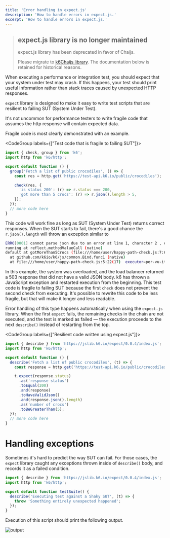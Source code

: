 ```yaml
---
title: 'Error handling in expect.js'
description: 'How to handle errors in expect.js.'
excerpt: 'How to handle errors in expect.js.'
---
```


<Blockquote mod="warning">

## expect.js library is no longer maintained
expect.js library has been deprecated in favor of Chaijs. 

Please migrate to [k6Chaijs library](/javascript-api/jslib/k6chaijs). The documentation below is retained for historical reasons.

</Blockquote>

When executing a performance or integration test, you should expect that your system under test may crash. If this happens, your test should print useful information rather than stack traces caused by unexpected HTTP responses.

`expect` library is designed to make it easy to write test scripts that are resilient to failing SUT (System Under Test).

It's not uncommon for performance testers to write fragile code that assumes the http response will contain expected data.

Fragile code is most clearly demonstrated with an example.

<CodeGroup labels={["Test code that is fragile to failing SUT"]}>

```javascript
import { check, group } from 'k6';
import http from 'k6/http';

export default function () {
  group('Fetch a list of public crocodiles', () => {
    const res = http.get('https://test-api.k6.io/public/crocodiles');

    check(res, {
      'is status 200': (r) => r.status === 200,
      'got more than 5 crocs': (r) => r.json().length > 5,
    });
  });
  // more code here
}
```

</CodeGroup>


This code will work fine as long as SUT (System Under Test) returns correct responses. When the SUT starts to fail, there's a good chance the `r.json().length` will throw an exception similar to

```bash
ERRO[0001] cannot parse json due to an error at line 1, character 2 , error: invalid character '<' looking for beginning of value
running at reflect.methodValueCall (native)
default at gotMoreThan5Crocs (file:///home/user/happy-path-check.js:7:68(5))
  at github.com/k6io/k6/js/common.Bind.func1 (native)
  at file:///home/user/happy-path-check.js:5:22(17)  executor=per-vu-iterations scenario=default source=stacktrace
```

In this example, the system was overloaded, and the load balancer returned a 503 response that did not have a valid JSON body. k6 has thrown a JavaScript exception and restarted execution from the beginning.
This test code is fragile to failing SUT because the first `check` does not prevent the second check from executing.
It's possible to rewrite this code to be less fragile, but that will make it longer and less readable.

Error handling of this type happens automatically when using the `expect.js` library.
When the first `expect` fails, the remaining checks in the chain are not executed, and the test is marked as failed — the execution proceeds to the next `describe()` instead of restarting from the top.


<CodeGroup labels={["Resilient code written using expect.js"]}>

```javascript
import { describe } from 'https://jslib.k6.io/expect/0.0.4/index.js';
import http from 'k6/http';

export default function () {
  describe('Fetch a list of public crocodiles', (t) => {
    const response = http.get('https://test-api.k6.io/public/crocodiles');

    t.expect(response.status)
      .as('response status')
      .toEqual(200)
      .and(response)
      .toHaveValidJson()
      .and(response.json().length)
      .as('number of crocs')
      .toBeGreaterThan(5);
  });
  // more code here
}
```

</CodeGroup>

# Handling exceptions

Sometimes it's hard to predict the way SUT can fail. For those cases, the `expect` library caught any exceptions thrown inside of `describe()` body, and records it as a failed condition.

<CodeGroup labels={[]}>

```javascript
import { describe } from 'https://jslib.k6.io/expect/0.0.4/index.js';
import http from 'k6/http';

export default function testSuite() {
  describe('Executing test against a Shaky SUT', (t) => {
    throw 'Something entirely unexpected happened';
  });
}
```

</CodeGroup>

Execution of this script should print the following output.


![output](./images/exception-handling.png)
